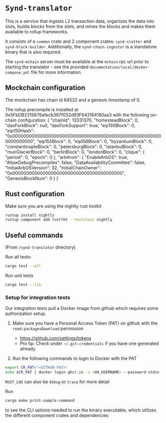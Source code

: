 # `Synd-translator`

This is a service that ingests L2 transaction data, organizes the data into slots, builds blocks from the slots, and mines the blocks and makes them available to rollup frameworks.

It consists of a `common` crate and 2 component crates: `synd-slotter` and `synd-block-builder`. Additionally, the `synd-chain-ingestor` is a
standalone binary that is also required.

The `synd-mchain` server must be available at the `mchain` rpc url prior to starting the translator -
see the provided `documentation/local/docker-compose.yml` file for more information.

## Mockchain configuration

The mockchain has chain id 84532 and a genesis timestamp of 0.

The rollup precompile is installed at 0x5FbDB2315678afecb367f032d93F642f64180aa3 with the following on-chain configuration:
{
   "chainId": 13331370,
   "homesteadBlock": 0,
   "daoForkBlock": null,
   "daoForkSupport": true,
   "eip150Block": 0,
   "eip150Hash": "0x0000000000000000000000000000000000000000000000000000000000000000",
   "eip155Block": 0,
   "eip158Block": 0,
   "byzantiumBlock": 0,
   "constantinopleBlock": 0,
   "petersburgBlock": 0,
   "istanbulBlock": 0,
   "muirGlacierBlock": 0,
   "berlinBlock": 0,
   "londonBlock": 0,
   "clique": {
      "period": 0,
      "epoch": 0
   },
   "arbitrum": {
      "EnableArbOS": true,
      "AllowDebugPrecompiles": false,
      "DataAvailabilityCommittee": false,
      "InitialArbOSVersion": 32,
      "InitialChainOwner": "0x0000000000000000000000000000000000000000",
      "GenesisBlockNum": 0
   }
}

## Rust configuration

Make sure you are using the nightly rust toolkit

```sh
rustup install nightly
rustup component add rustfmt --toolchain nightly
```

## Useful commands

(From `/synd-translator` directory)

Run all tests:

```sh
cargo test --all
```

Run unit tests

```sh
cargo test --lib
```

### Setup for integration tests

Our integration tests pull a Docker image from github which requires some authorization setup.

1. Make sure you have a Personal Access Token (PAT) on github with the `read:packagesDownload` permission
   - https://github.com/settings/tokens
   - Pro tip: Check under `~/.git-credentials` if you have one generated already

2. Run the following commands to login to Docker with the PAT

```sh
export CR_PAT="<GITHUB-PAT>"
echo $CR_PAT | docker login ghcr.io -u <GH_USERNAME> --password-stdin
```

`RUST_LOG` can also be `debug` or `trace` for more detail

Run

```sh
cargo make print-sample-command
```

to see the CLI options needed to run the binary executable, which utilizes the different component crates and dependencies
